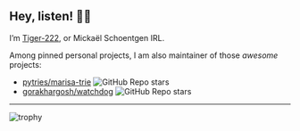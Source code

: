 ## Hey, listen! 🧚‍♀️

I’m [Tiger-222](https://www.tiger-222.fr), or Mickaël Schoentgen IRL.

Among pinned personal projects, I am also maintainer of those *awesome* projects:

- [pytries/marisa-trie](https://github.com/pytries/marisa-trie) ![GitHub Repo stars](https://img.shields.io/github/stars/pytries/marisa-trie)
- [gorakhargosh/watchdog](https://github.com/gorakhargosh/watchdog) ![GitHub Repo stars](https://img.shields.io/github/stars/gorakhargosh/watchdog)

---

![trophy](https://github-profile-trophy.vercel.app/?username=BoboTiG&row=1&column=-1&margin-w=15&rank=SECRET,SSS,SS,S)

<!--
![Not very accurate, but still skills](https://github-readme-stats.vercel.app/api/top-langs/?username=BoboTiG&hide_title=true&langs_count=2&layout=compact&theme=midnight-purple&version=1)
-->
